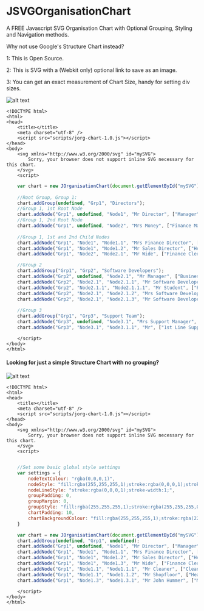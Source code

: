 # JSVGOrganisationChart
A FREE Javascript SVG Organisation Chart with Optional Grouping, Styling and Navigation methods.

Why not use Google's Structure Chart instead? 

1: This is Open Source.

2: This is SVG with a (Webkit only) optional link to save as an image.

3: You can get an exact measurement of Chart Size, handy for setting div sizes.

![alt text](https://github.com/thobbsinteractive/JOrganisationChart/blob/master/basicSVGChartExample.png "Basic Example")

```
<!DOCTYPE html>
<html>
<head>
    <title></title>
	<meta charset="utf-8" />
    <script src="scripts/jorg-chart-1.0.js"></script>
</head>
<body>
    <svg xmlns="http://www.w3.org/2000/svg" id="mySVG">
        Sorry, your browser does not support inline SVG necessary for this chart.
    </svg>
    <script>
```
```javascript
    var chart = new JOrganisationChart(document.getElementById("mySVG"));
    
    //Root Group, Group 1:
    chart.addGroup(undefined, "Grp1", "Directors");
    //Group 1, 1st Root Node 
    chart.addNode("Grp1", undefined, "Node1", "Mr Director", ["Manager", "Runs Everything"]);
    //Group 1, 2nd Root Node 
    chart.addNode("Grp1", undefined, "Node2", "Mrs Money", ["Finance Manager", "Pays for Everything"]);
    
    //Group 1, 1st and 2nd Child Nodes
    chart.addNode("Grp1", "Node1", "Node1.1", "Mrs Finance Director", ["Accountant", "Pays for somethings"]);
    chart.addNode("Grp1", "Node1", "Node1.2", "Mr Sales Director", ["Head of Sales", "Sells Everything"]);
    chart.addNode("Grp1", "Node2", "Node2.1", "Mr Wide", ["Finance Clerk Who has a really long Job Title", "Plays with numbers"]);

    //Group 2
    chart.addGroup("Grp1", "Grp2", "Software Developers");
    chart.addNode("Grp2", undefined, "Node2.1", "Mr Manager", ["Business Manager", "Orders Lackies"]);
    chart.addNode("Grp2", "Node2.1", "Node2.1.1", "Mr Software Developer 1", ["Software Developer", "Makes Bugs", "Cleans Office"]);
    chart.addNode("Grp2", "Node2.1.1", "Node2.1.1.1", "Mr Student", ["Placement Dude", "Tests"]);
    chart.addNode("Grp2", "Node2.1", "Node2.1.2", "Mrs Software Developer 2", ["Software Developer", "Makes Codes"]);
    chart.addNode("Grp2", "Node2.1", "Node2.1.3", "Mr Software Developer 3", ["Software Developer", "Turns Water into Wine"]);
    
    //Group 3
    chart.addGroup("Grp1", "Grp3", "Support Team");
    chart.addNode("Grp3", undefined, "Node3.1", "Mrs Support Manager", ["Business Manager", "Orders Lackies"]);
    chart.addNode("Grp3", "Node3.1", "Node3.1.1", "Mr", ["1st Line Support", "Phone Jocky"]);
```
```
    </script>
</body>
</html>
```

#### Looking for just a simple Structure Chart with no grouping? ####

![alt text](https://github.com/thobbsinteractive/JOrganisationChart/blob/master/simpleSVGChartExample.png "Simple Structure Chart")

```
<!DOCTYPE html>
<html>
<head>
    <title></title>
	<meta charset="utf-8" />
    <script src="scripts/jorg-chart-1.0.js"></script>
</head>
<body>
    <svg xmlns="http://www.w3.org/2000/svg" id="mySVG">
        Sorry, your browser does not support inline SVG necessary for this chart.
    </svg>
    <script>
```
```javascript

	//Set some basic global style settings 
    var settings = {
        nodeTextColour: "rgba(0,0,0,1)",
        nodeStyle: "fill:rgba(255,255,255,1);stroke:rgba(0,0,0,1);stroke-width:1;",
        nodeLineStyle: "stroke:rgba(0,0,0,1);stroke-width:1;",
        groupPadding: 0,
        groupMargin: 0,
        groupStyle: "fill:rgba(255,255,255,1);stroke:rgba(255,255,255,0);stroke-width:0;",
        chartPadding: 10,
        chartBackgroundColour: "fill:rgba(255,255,255,1);stroke:rgba(220,220,220,1);stroke-width:0;"
    }

    var chart = new JOrganisationChart(document.getElementById("mySVG"), undefined, settings);
    chart.addGroup(undefined, "Grp1", undefined);
    chart.addNode("Grp1", undefined, "Node1", "Mr Director", ["Manager", "Runs Everything"]);
    chart.addNode("Grp1", "Node1", "Node1.1", "Mrs Finance Director", ["Accountant", "Pays for somethings"]);
    chart.addNode("Grp1", "Node1", "Node1.2", "Mr Sales Director", ["Head of Sales", "Sells Everything"]);
    chart.addNode("Grp1", "Node1", "Node1.3", "Mr Wide", ["Finance Clerk Who has a really long Job Title", "Plays with numbers"]);
    chart.addNode("Grp1", "Node1.1", "Node1.1.1", "Mr Cleaner", ["Cleaner", "Cleans"]);
    chart.addNode("Grp1", "Node1.1", "Node1.1.2", "Mr Shopfloor", ["Head of Sales", "Sells Everything"]);
    chart.addNode("Grp1", "Node1.3", "Node1.3.1", "Mr John Hummer", ["Muscian", "Sound Track to the 80s"]);
```
```
    </script>
</body>
</html>
```
